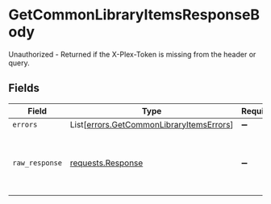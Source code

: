 # GetCommonLibraryItemsResponseBody

Unauthorized - Returned if the X-Plex-Token is missing from the header or query.


## Fields

| Field                                                                                          | Type                                                                                           | Required                                                                                       | Description                                                                                    |
| ---------------------------------------------------------------------------------------------- | ---------------------------------------------------------------------------------------------- | ---------------------------------------------------------------------------------------------- | ---------------------------------------------------------------------------------------------- |
| `errors`                                                                                       | List[[errors.GetCommonLibraryItemsErrors](../../models/errors/getcommonlibraryitemserrors.md)] | :heavy_minus_sign:                                                                             | N/A                                                                                            |
| `raw_response`                                                                                 | [requests.Response](https://requests.readthedocs.io/en/latest/api/#requests.Response)          | :heavy_minus_sign:                                                                             | Raw HTTP response; suitable for custom response parsing                                        |